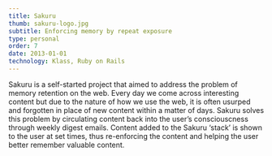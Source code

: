 ```yaml
---
title: Sakuru
thumb: sakuru-logo.jpg
subtitle: Enforcing memory by repeat exposure
type: personal
order: 7
date: 2013-01-01
technology: Klass, Ruby on Rails
---
```

Sakuru is a self-started project that aimed to address the problem of memory retention on the web. Every day we come across interesting content but due to the nature of how we use the web, it is often usurped and forgotten in place of new content within a matter of days. Sakuru solves this problem by circulating content back into the user’s consciouscness through weekly digest emails. Content added to the Sakuru ‘stack’ is shown to the user at set times, thus re-enforcing the content and helping the user better remember valuable content.

